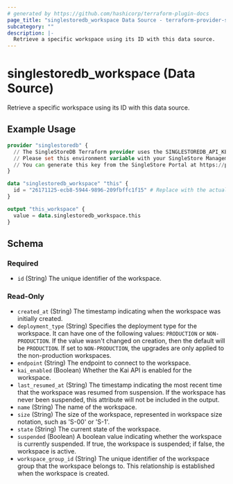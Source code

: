```yaml
---
# generated by https://github.com/hashicorp/terraform-plugin-docs
page_title: "singlestoredb_workspace Data Source - terraform-provider-singlestoredb"
subcategory: ""
description: |-
  Retrieve a specific workspace using its ID with this data source.
---
```


# singlestoredb_workspace (Data Source)

Retrieve a specific workspace using its ID with this data source.

## Example Usage

```terraform
provider "singlestoredb" {
  // The SingleStoreDB Terraform provider uses the SINGLESTOREDB_API_KEY environment variable for authentication. 
  // Please set this environment variable with your SingleStore Management API key.
  // You can generate this key from the SingleStore Portal at https://portal.singlestore.com/organizations/org-id/api-keys.
}

data "singlestoredb_workspace" "this" {
  id = "26171125-ecb8-5944-9896-209fbffc1f15" # Replace with the actual ID of the workspace.
}

output "this_workspace" {
  value = data.singlestoredb_workspace.this
}
```

<!-- schema generated by tfplugindocs -->
## Schema

### Required

- `id` (String) The unique identifier of the workspace.

### Read-Only

- `created_at` (String) The timestamp indicating when the workspace was initially created.
- `deployment_type` (String) Specifies the deployment type for the workspace. It can have one of the following values: `PRODUCTION` or `NON-PRODUCTION`. If the value wasn't changed on creation, then the default will be `PRODUCTION`. If set to `NON-PRODUCTION`, the upgrades are only applied to the non-production workspaces.
- `endpoint` (String) The endpoint to connect to the workspace.
- `kai_enabled` (Boolean) Whether the Kai API is enabled for the workspace.
- `last_resumed_at` (String) The timestamp indicating the most recent time that the workspace was resumed from suspension. If the workspace has never been suspended, this attribute will not be included in the output.
- `name` (String) The name of the workspace.
- `size` (String) The size of the workspace, represented in workspace size notation, such as 'S-00' or 'S-1'.
- `state` (String) The current state of the workspace.
- `suspended` (Boolean) A boolean value indicating whether the workspace is currently suspended. If true, the workspace is suspended; if false, the workspace is active.
- `workspace_group_id` (String) The unique identifier of the workspace group that the workspace belongs to. This relationship is established when the workspace is created.


